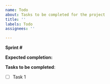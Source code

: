 ```yaml
---
name: Todo
about: Tasks to be completed for the project
title: ''
labels: Todo
assignees: ''

---
```


__Sprint #__

__Expected completion:__ 

__Tasks to be completed__:

- [ ] Task 1
